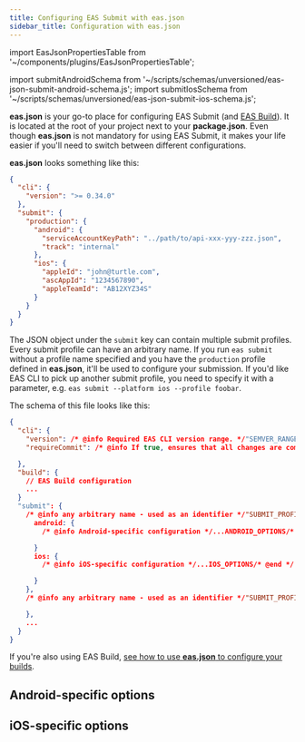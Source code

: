```yaml
---
title: Configuring EAS Submit with eas.json
sidebar_title: Configuration with eas.json
---
```


import EasJsonPropertiesTable from '~/components/plugins/EasJsonPropertiesTable';

import submitAndroidSchema from '~/scripts/schemas/unversioned/eas-json-submit-android-schema.js';
import submitIosSchema from '~/scripts/schemas/unversioned/eas-json-submit-ios-schema.js';

**eas.json** is your go-to place for configuring EAS Submit (and [EAS Build](/build/eas-json.md)). It is located at the root of your project next to your **package.json**. Even though **eas.json** is not mandatory for using EAS Submit, it makes your life easier if you'll need to switch between different configurations.

**eas.json** looks something like this:

```json
{
  "cli": {
    "version": ">= 0.34.0"
  },
  "submit": {
    "production": {
      "android": {
        "serviceAccountKeyPath": "../path/to/api-xxx-yyy-zzz.json",
        "track": "internal"
      },
      "ios": {
        "appleId": "john@turtle.com",
        "ascAppId": "1234567890",
        "appleTeamId": "AB12XYZ34S"
      }
    }
  }
}
```

The JSON object under the `submit` key can contain multiple submit profiles. Every submit profile can have an arbitrary name. If you run `eas submit` without a profile name specified and you have the `production` profile defined in **eas.json**, it'll be used to configure your submission. If you'd like EAS CLI to pick up another submit profile, you need to specify it with a parameter, e.g. `eas submit --platform ios --profile foobar`.

The schema of this file looks like this:

<!-- prettier-ignore -->
```json
{
  "cli": {
    "version": /* @info Required EAS CLI version range. */"SEMVER_RANGE"/* @end */,
    "requireCommit": /* @info If true, ensures that all changes are committed before a build. Defults to false. */boolean/* @end */

  },
  "build": {
    // EAS Build configuration
    ...
  }
  "submit": {
    /* @info any arbitrary name - used as an identifier */"SUBMIT_PROFILE_NAME_1"/* @end */: {
      android: {
        /* @info Android-specific configuration */...ANDROID_OPTIONS/* @end */

      }
      ios: {
        /* @info iOS-specific configuration */...IOS_OPTIONS/* @end */

      }
    },
    /* @info any arbitrary name - used as an identifier */"SUBMIT_PROFILE_NAME_2"/* @end */: {

    },
    ...
  }
}
```

If you're also using EAS Build, [see how to use **eas.json** to configure your builds](/build/eas-json.md).

## Android-specific options

<EasJsonPropertiesTable schema={submitAndroidSchema}/>

## iOS-specific options

<EasJsonPropertiesTable schema={submitIosSchema}/>

